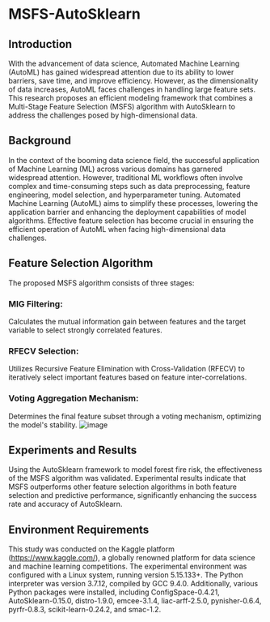 # MSFS-AutoSklearn
## Introduction
With the advancement of data science, Automated Machine Learning (AutoML) has gained widespread attention due to its ability to lower barriers, save time, and improve efficiency. However, as the dimensionality of data increases, AutoML faces challenges in handling large feature sets. This research proposes an efficient modeling framework that combines a Multi-Stage Feature Selection (MSFS) algorithm with AutoSklearn to address the challenges posed by high-dimensional data.

## Background
In the context of the booming data science field, the successful application of Machine Learning (ML) across various domains has garnered widespread attention. However, traditional ML workflows often involve complex and time-consuming steps such as data preprocessing, feature engineering, model selection, and hyperparameter tuning. Automated Machine Learning (AutoML) aims to simplify these processes, lowering the application barrier and enhancing the deployment capabilities of model algorithms. Effective feature selection has become crucial in ensuring the efficient operation of AutoML when facing high-dimensional data challenges.

## Feature Selection Algorithm
The proposed MSFS algorithm consists of three stages:

### MIG Filtering: 
Calculates the mutual information gain between features and the target variable to select strongly correlated features.
### RFECV Selection: 
Utilizes Recursive Feature Elimination with Cross-Validation (RFECV) to iteratively select important features based on feature inter-correlations.
### Voting Aggregation Mechanism: 
Determines the final feature subset through a voting mechanism, optimizing the model's stability.
![image](https://github.com/user-attachments/assets/270283b9-5d3b-45fb-aa53-7aedb90d2321)

## Experiments and Results
Using the AutoSklearn framework to model forest fire risk, the effectiveness of the MSFS algorithm was validated. Experimental results indicate that MSFS outperforms other feature selection algorithms in both feature selection and predictive performance, significantly enhancing the success rate and accuracy of AutoSklearn.

## Environment Requirements
This study was conducted on the Kaggle platform (https://www.kaggle.com/), a globally renowned platform for data science and machine learning competitions. The experimental environment was configured with a Linux system, running version 5.15.133+. The Python interpreter was version 3.7.12, compiled by GCC 9.4.0. Additionally, various Python packages were installed, including ConfigSpace-0.4.21, AutoSklearn-0.15.0, distro-1.9.0, emcee-3.1.4, liac-arff-2.5.0, pynisher-0.6.4, pyrfr-0.8.3, scikit-learn-0.24.2, and smac-1.2.
